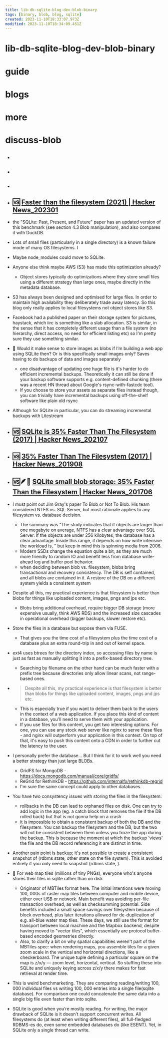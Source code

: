 ```yaml
---
title: lib-db-sqlite-blog-dev-blob-binary
tags: [binary, blob, blog, sqlite]
created: 2023-11-10T18:33:07.973Z
modified: 2023-11-10T18:34:09.451Z
---
```


# lib-db-sqlite-blog-dev-blob-binary

# guide

# blogs

# more

# discuss-blob
- ## 

- ## 

- ## 

- ## 🆚️ [Faster than the filesystem (2021) | Hacker News_202301](https://news.ycombinator.com/item?id=34387407)
- the "SQLite: Past, Present, and Future" paper has an updated version of this benchmark (see section 4.3 Blob manipulation), and also compares it with DuckDB.
- Lots of small files (particularly in a single directory) is a known failure mode of many OS filesystems. I
- Maybe node_modules could move to SQLite.

- Anyone else think maybe AWS (S3) has made this optimization already? 
  - Object stores typically do optimizations where they store small files using a different strategy than large ones, maybe directly in the metadata database.
- S3 has always been designed and optimised for large files. In order to maintain high availability they deliberately trade away latency. So this blog only really applies to local filesystems not object stores like S3.
- Facebook had a published paper on their storage system for pictures, haystack, which iirc is something like a slab allocation. S3 is similar, in the sense that it has completely different usage than a file system (no hierarchy, direct access, no need for efficient listing etc) so I'm pretty sure they use something similar.

- 🤔 Would it make sense to store images as blobs if I’m building a web app using SQLite then? Or is this specifically small images only? Saves having to do backups of data and images separately
  - one disadvantage of updating one huge file is it's harder to do efficient incremental backups. Theoretically it can still be done if your backup software supports e.g. content-defined chunking (there was a recent HN thread about Google's rsync-with-fastcdc tool). 
  - If you choose to store your assets as separate files instead though, you can trivially have incremental backups using off-the-shelf software like plain old rsync
- Although for SQLite in particular, you can do streaming incremental backups with Litestream

- ## 🆚️ [SQLite is 35% Faster Than The Filesystem (2017) | Hacker News_202107](https://news.ycombinator.com/item?id=27897427)

- ## 🆚️ [35% Faster Than The Filesystem (2017) | Hacker News_201908](https://news.ycombinator.com/item?id=20729930)

- ## 🆚️🪶📂 [SQLite small blob storage: 35% Faster Than the Filesystem | Hacker News_201706](https://news.ycombinator.com/item?id=14550060)
- I must point out Jim Gray's paper To Blob or Not To Blob. His team considered NTFS vs. SQL Server, but most rationale applies to any filesystem vs. database decision.
  - The summary was "The study indicates that if objects are larger than one megabyte on average, NTFS has a clear advantage over SQL Server. If the objects are under 256 kilobytes, the database has a clear advantage. Inside this range, it depends on how write intensive the workload is, " but keep in mind this is spinning media from 2006. 
  - Modern SSDs change the equation quite a bit, as they are much more friendly to random IO and benefit less from database write-ahead log and buffer pool behavior.
  - when deciding between blob vs. filesystem, blobs bring transactional and recovery consistency. The DB is self contained, and all blobs are contained in it. A restore of the DB on a different system yields a consistent system
- Despite all this, my practical experience is that filesystem is better than blobs for things like uploaded content, images, pngs and jps etc. 
  - Blobs bring additional overhead, require bigger DB storage (more expensive usually, think AWS RDS) and the increased size cascades in operational overhead (bigger backups, slower restore etc).

- Store the files in a database but expose them via FUSE.
  - That gives you the time cost of a filesystem plus the time cost of a database plus an extra round-trip in and out of kernel space.

- ext4 uses btrees for the directory index, so accessing files by name is just as fast as manually splitting it into a prefix-based directory tree.
  - Searching by filename on the other hand can be much faster with a prefix tree because directories only allow linear scans, not range-based ones.

- > Despite all this, my practical experience is that filesystem is better than blobs for things like uploaded content, images, pngs and jps etc.
  - This is especially true if you want to deliver them back to the users in the context of a web application. If you place this kind of content in a database, you'll need to serve them with your application.
  - If you use files for this content, you get two interesting options. For one, you can use any stock web server like nginx to serve these files - and nginx will outperform your application in this context. On top of that, it's easy to push this content onto a CDN in order to further cut the latency to the user.

- I personally prefer the database... But I think for it to work well you need a better strategy than just large BLOBs.
  - GridFS for MongoDB - https://docs.mongodb.com/manual/core/gridfs/
  - ReGrid for RethinkDB - https://github.com/internalfx/rethinkdb-regrid
  - I'm sure the same concept could apply to other databases.

- You have two consystency issues with storing the files in the filesystem:
  - rollbacks in the DB can lead to orphaned files on disk. One can try to add logic in the app (eg. a catch block that removes the file if the DB rolled back) but that is not gonna help on a crash
  - it is impossible to obtain a consistent backup of both the DB and the filesystem. You can backup the filesystem and the DB, but the two will not be consistent between them unless you froze the app during the backup. This is because the moment at which the backup 'views' the file and the DB record referencing it are distinct in time.
- Another pain point is backup; it's not possible to create a consistent snapshot of (rdbms state, other state on the file system). This is avoided entirely if you only need to snapshot (rdbms state, ).

- 🌰 For web map tiles (millions of tiny PNGs), everyone who's anyone stores their tiles in sqlite rather than on disk
  - Originator of MBTiles format here. The initial intentions were moving 100, 000s of raster map tiles between computer and mobile device, either over USB or network. Main benefit was avoiding per-file transaction overhead, as well as checksumming potential. Side benefits included a small space savings over filesystem because of block overhead, plus later iterations allowed for de-duplication of e.g. all-blue water map tiles. These days, we still use the format for transport between local machine and the Mapbox backend, despite having moved to "vector tiles", which essentially are protocol buffer-based encoded geometries directly.
  - Also, to clarify a bit on why spatial capabilities weren't part of the MBTiles spec: when rendering maps, you assemble tiles for a given zoom scale in the vertical and horizontal directions, like a checkerboard. The unique tuple defining a particular square on the map is z/x/y — zoom level, horizontal, vertical. So stuffing these into SQLite and uniquely keying across z/x/y there makes for fast retrieval at render time.

- This is weird benchmarketing. They are comparing reading/writing 100, 000 individual files vs writing 100, 000 entries into a single file(sqlite database). For comparison one could concatenate the same data into a single big file even faster than into sqlite.

- SQLite is good when you’re mostly reading. For writing, the major drawback of SQLite is it doesn’t support concurrent writes. All filesystems do (at least when writing different files), all full-fledged RDBMS-es do, even some embedded databases do (like ESENT). Yet, in SQLite only a single thread can write.
